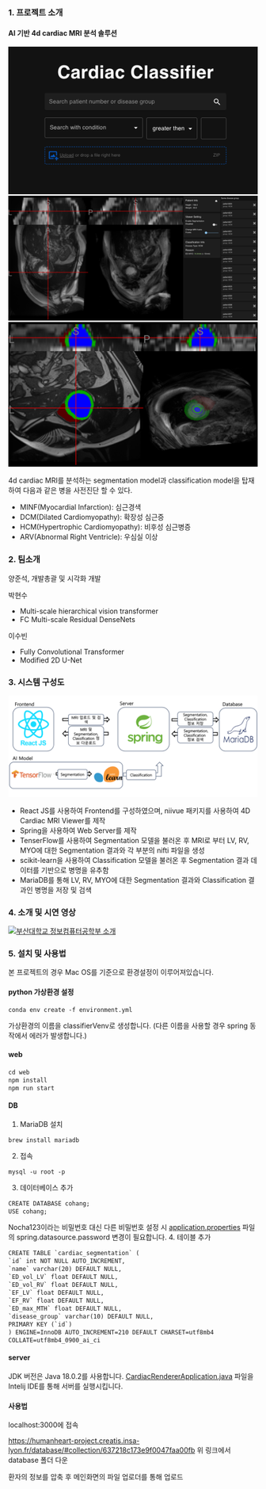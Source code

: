 ### 1. 프로젝트 소개
#### AI 기반 4d cardiac MRI 분석 솔루션 
![메인화면](readme-resource/main.png)
![사용화면](readme-resource/using.png)
![사용화면-seg](readme-resource/using-seg.png)

4d cardiac MRI를 분석하는 segmentation model과 classification model을 탑재하여 다음과 같은 병을 사전진단 할 수 있다.

- MINF(Myocardial Infarction): 심근경색
- DCM(Dilated Cardiomyopathy): 확장성 심근증
- HCM(Hypertrophic Cardiomyopathy): 비후성 심근병증
- ARV(Abnormal Right Ventricle): 우심실 이상

### 2. 팀소개

양준석, 개발총괄 및 시각화 개발

박현수
- Multi-scale hierarchical vision transformer
- FC Multi-scale Residual DenseNets

이수빈
- Fully Convolutional Transformer
- Modified 2D U-Net

### 3. 시스템 구성도

![시스템 구성도](readme-resource/structure.png)
- React JS를 사용하여 Frontend를 구성하였으며, niivue 패키지를 사용하여 4D Cardiac MRI Viewer를 제작
- Spring을 사용하여 Web Server를 제작
- TenserFlow를 사용하여 Segmentation 모델을 불러온 후 MRI로 부터 LV, RV, MYO에 대한 Segmentation 결과와 각 부분의 nifti 파일을 생성
- scikit-learn을 사용하여 Classification 모델을 불러온 후  Segmentation 결과 데이터를 기반으로 병명을 유추함
- MariaDB를 통해 LV, RV, MYO에 대한 Segmentation 결과와 Classification 결과인 병명을 저장 및 검색

### 4. 소개 및 시연 영상

[![부산대학교 정보컴퓨터공학부 소개](https://img.youtube.com/vi/opF18loV1Rs/maxresdefault.jpg)](https://www.youtube.com/watch?v=opF18loV1Rs)

### 5. 설치 및 사용법
본 프로젝트의 경우 Mac OS를 기준으로 환경설정이 이루어져있습니다.

#### python 가상환경 설정
```
conda env create -f environment.yml
```
가상환경의 이름을 classifierVenv로 생성합니다. (다른 이름을 사용할 경우 spring 동작에서 에러가 발생합니다.)

#### web
```
cd web
npm install
npm run start
```

#### DB
1. MariaDB 설치
```
brew install mariadb
```
2. 접속
```
mysql -u root -p
```
3. 데이터베이스 추가
```mariadb
CREATE DATABASE cohang;
USE cohang;
```
Nocha123이라는 비밀번호 대신 다른 비밀번호 설정 시
[application.properties](src%2Fmain%2Fresources%2Fapplication.properties) 파일의 spring.datasource.password 변경이 필요합니다.
4. 테이블 추가
```mariadb
CREATE TABLE `cardiac_segmentation` (
`id` int NOT NULL AUTO_INCREMENT,
`name` varchar(20) DEFAULT NULL,
`ED_vol_LV` float DEFAULT NULL,
`ED_vol_RV` float DEFAULT NULL,
`EF_LV` float DEFAULT NULL,
`EF_RV` float DEFAULT NULL,
`ED_max_MTH` float DEFAULT NULL,
`disease_group` varchar(10) DEFAULT NULL,
PRIMARY KEY (`id`)
) ENGINE=InnoDB AUTO_INCREMENT=210 DEFAULT CHARSET=utf8mb4 COLLATE=utf8mb4_0900_ai_ci
```

#### server
JDK 버전은 Java 18.0.2를 사용합니다.
[CardiacRendererApplication.java](src%2Fmain%2Fjava%2Fpnu%2Fcohang%2Fcardiacrenderer%2FCardiacRendererApplication.java) 파일을 Intelij IDE를 통해 서버를 실행시킵니다.

#### 사용법
localhost:3000에 접속

https://humanheart-project.creatis.insa-lyon.fr/database/#collection/637218c173e9f0047faa00fb
위 링크에서 database 폴더 다운


환자의 정보를 압축 후 메인화면의 파일 업로더를 통해 업로드